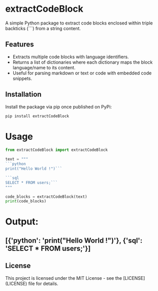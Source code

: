 # extractCodeBlock

A simple Python package to extract code blocks enclosed within triple backticks (```) from a string content.

## Features

- Extracts multiple code blocks with language identifiers.
- Returns a list of dictionaries where each dictionary maps the block language/name to its content.
- Useful for parsing markdown or text or code with embedded code snippets.

## Installation

Install the package via pip once published on PyPi:

```bash
pip install extractCodeBlock
```

# Usage 

```python
from extractCodeBlock import extractCodeBlock

text = """
```python
print("Hello World !")```

```sql
SELECT * FROM users;```
"""

code_blocks = extractCodeBlock(text)
print(code_blocks)
```

# Output:
## [{'python': 'print("Hello World !")'}, {'sql': 'SELECT * FROM users;'}]

## License

This project is licensed under the MIT License - see the [LICENSE] (LICENSE) file for details.
